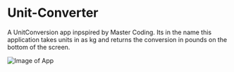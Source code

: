 # Unit-Converter
A UnitConversion app inpspired by Master Coding. Its in the name this application takes units in as kg and returns the conversion in pounds on the bottom of the screen.

![Image of App](https://octodex.github.com/images/yaktocat.png)
